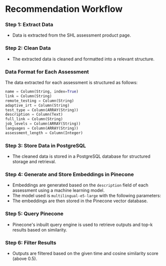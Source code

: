 # Recommendation Workflow

### Step 1: Extract Data
- Data is extracted from the SHL assessment product page.

### Step 2: Clean Data
- The extracted data is cleaned and formatted into a relevant structure.

### Data Format for Each Assessment

The data extracted for each assessment is structured as follows:

```python
name = Column(String, index=True)
link = Column(String)
remote_testing = Column(String)
adaptive_irt = Column(String)
test_type = Column(ARRAY(String))
description = Column(Text)
full_link = Column(String)
job_levels = Column(ARRAY(String))
languages = Column(ARRAY(String))
assessment_length = Column(Integer)
```

### Step 3: Store Data in PostgreSQL
- The cleaned data is stored in a PostgreSQL database for structured storage and retrieval.

### Step 4: Generate and Store Embeddings in Pinecone
- Embeddings are generated based on the `description` field of each assessment using a machine learning model.
- The model used is `multilingual-e5-large` with the following parameters:
- The embeddings are then stored in the Pinecone vector database.

### Step 5: Query Pinecone
- Pinecone's inbuilt query engine is used to retrieve outputs and top-k results based on similarity.

### Step 6: Filter Results
- Outputs are filtered based on the given time and cosine similarity score (above 0.5).